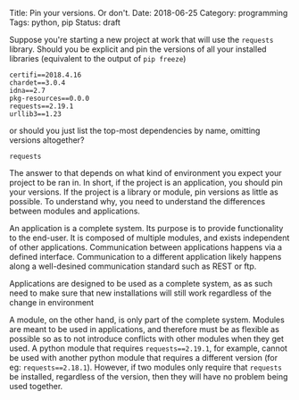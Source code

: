 Title: Pin your versions. Or don't.
Date: 2018-06-25
Category: programming
Tags: python, pip
Status: draft

Suppose you're starting a new project at work that will use the `requests`
library. Should you be explicit and pin the versions of all your installed
libraries (equivalent to the output of `pip freeze`)
```pip
certifi==2018.4.16
chardet==3.0.4
idna==2.7
pkg-resources==0.0.0
requests==2.19.1
urllib3==1.23
```

or should you just list the top-most dependencies by name, omitting versions
altogether?
```pip
requests
```

The answer to that depends on what kind of environment you expect your project
to be ran in. In short, if the project is an application, you should pin your
versions. If the project is a library or module, pin versions as little as
possible. To understand why, you need to understand the differences between
modules and applications.

An application is a complete system. Its purpose is to provide functionality to
the end-user. It is composed of multiple modules, and exists independent of
other applications. Communication between applications happens via a defined
interface. Communication to a different application likely happens along a
well-desined communication standard such as REST or ftp.

Applications are designed to be used as a complete system, as as such need to
make sure that new installations will still work regardless of the change in
environment

A module, on the other hand, is only part of the complete system. Modules are
meant to be used in applications, and therefore must be as flexible as possible
so as to not introduce conflicts with other modules when they get used. A
python module that requires `requests==2.19.1`, for example, cannot be used
with another python module that requires a different version (for eg:
`requests==2.18.1`). However, if two modules only require that `requests` be
installed, regardless of the version, then they will have no problem being used
together.
